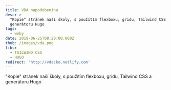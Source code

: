 ```yaml
---
title: VDA napodobenina
desc: >-
  "Kopie" stránek naší školy, s použítím flexboxu, gridu, Tailwind CSS a
  generátoru Hugo
tags:
  - weby
date: 2019-06-25T08:20:00.000Z
thub: /images/vda.png
libs:
  - TAILWIND.CSS
  - HUGO
redirect: 'http://vdacko.netlify.com'
---
```


"Kopie" stránek naší školy, s použítím flexboxu, gridu, Tailwind CSS a generátoru Hugo
